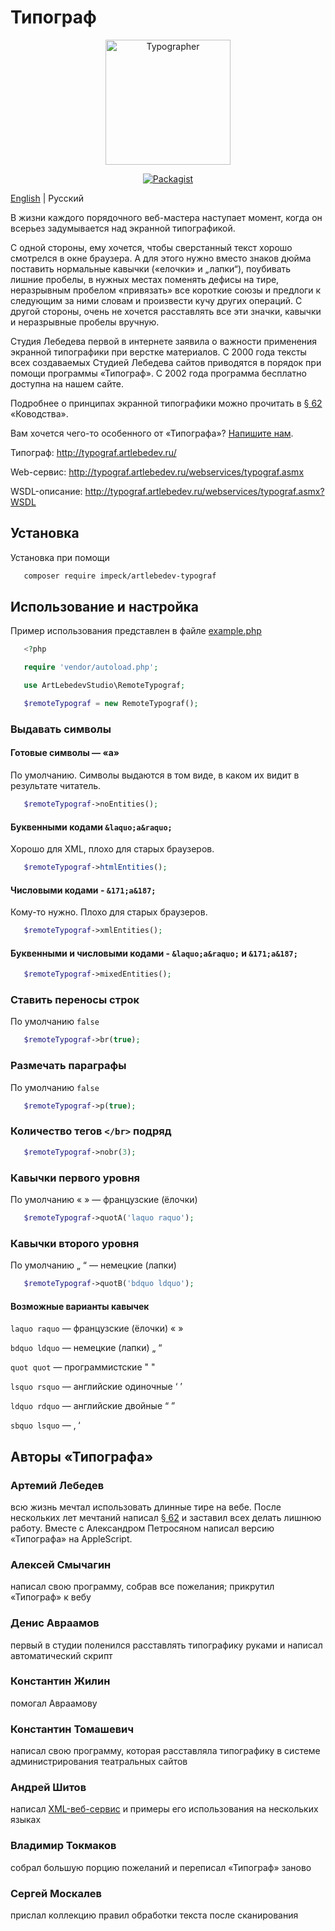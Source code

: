 
# Типограф

<p align="center"> 
 <a href="https://www.artlebedev.ru/typograf/"><img src="https://img.artlebedev.ru/typograf/before-after.gif" alt="Typographer" height="200"></a>
</p>

<p align="center">
<a href="https://packagist.org/packages/impeck/artlebedev-typograf"><img alt="Packagist" src="https://img.shields.io/packagist/dt/impeck/artlebedev-typograf.svg"></a>
</p>

[English](https://github.com/Impeck/artlebedev-typograf/blob/main/README.md) | Русский

В жизни каждого порядочного веб-мастера наступает момент, когда он всерьез задумывается над экранной типографикой.

С одной стороны, ему хочется, чтобы сверстанный текст хорошо смотрелся в окне браузера. А для этого нужно вместо знаков дюйма поставить нормальные кавычки («елочки» и „лапки“), поубивать лишние пробелы, в нужных местах поменять дефисы на тире, неразрывным пробелом «привязать» все короткие союзы и предлоги к следующим за ними словам и произвести кучу других операций. С другой стороны, очень не хочется расставлять все эти значки, кавычки и неразрывные пробелы вручную.

Студия Лебедева первой в интернете заявила о важности применения экранной типографики при верстке материалов. С 2000 года тексты всех создаваемых Студией Лебедева сайтов приводятся в порядок при помощи программы «Типограф». С 2002 года программа бесплатно доступна на нашем сайте.

Подробнее о принципах экранной типографики можно прочитать в [§ 62](https://www.artlebedev.ru/kovodstvo/sections/62/) «Ководства».

Вам хочется чего-то особенного от «Типографа»? [Напишите нам](mailto:tema@tema.ru?subject=typograf_wish_list).

Типограф: http://typograf.artlebedev.ru/

Web-сервис: http://typograf.artlebedev.ru/webservices/typograf.asmx

WSDL-описание: http://typograf.artlebedev.ru/webservices/typograf.asmx?WSDL

## Установка

Установка при помощи

```sh
   composer require impeck/artlebedev-typograf
```

## Использование и настройка

Пример использования представлен в файле [example.php](https://github.com/Impeck/artlebedev-typograf/blob/main/example.php)

```php
   <?php

   require 'vendor/autoload.php';

   use ArtLebedevStudio\RemoteTypograf;

   $remoteTypograf = new RemoteTypograf();
```

### Выдавать символы

#### Готовые символы — «а»

По умолчанию. Символы выдаются в том виде, в каком их видит в результате читатель.

```php
   $remoteTypograf->noEntities();
```

#### Буквенными кодами `&laquo;а&raquo;`

Хорошо для XML, плохо для старых браузеров.

```php
   $remoteTypograf->htmlEntities();
```

#### Числовыми кодами - `&171;а&187;`

Кому-то нужно. Плохо для старых браузеров.

```php
   $remoteTypograf->xmlEntities();
```

#### Буквенными и числовыми кодами - `&laquo;а&raquo;` и `&171;а&187;`

```php
   $remoteTypograf->mixedEntities();
```

### Ставить переносы строк

По умолчанию `false`

```php
   $remoteTypograf->br(true);
```

### Размечать параграфы

По умолчанию `false`

```php
   $remoteTypograf->p(true);
```

### Количество тегов `</br>` подряд

```php
   $remoteTypograf->nobr(3);
```

### Кавычки первого уровня

По умолчанию « »  — французские (ёлочки)

```php
   $remoteTypograf->quotA('laquo raquo');
```

### Кавычки второго уровня

По умолчанию „ “ — немецкие (лапки)

```php
   $remoteTypograf->quotB('bdquo ldquo'); 
```

#### Возможные варианты кавычек

`laquo raquo` — французские (ёлочки) « »

`bdquo ldquo` — немецкие (лапки) „ “

`quot quot` — программистские " "

`lsquo rsquo` — английские одиночные ‘ ’

`ldquo rdquo` — английские двойные “ ”

`sbquo lsquo` — ‚ ‘

## Авторы «Типографа»

### Артемий Лебедев

всю жизнь мечтал использовать длинные тире на вебе. После нескольких лет мечтаний написал [§ 62](https://www.artlebedev.ru/kovodstvo/sections/62/) и заставил всех делать лишнюю работу. Вместе с Александром Петросяном написал версию «Типографа» на AppleScript.

### Алексей Смычагин

написал свою программу, собрав все пожелания; прикрутил «Типограф» к вебу

### Денис Авраамов

первый в студии поленился расставлять типографику руками и написал автоматический скрипт

### Константин Жилин

помогал Авраамову

### Константин Томашевич

написал свою программу, которая расставляла типографику в системе администрирования театральных сайтов

### Андрей Шитов

написал [XML-веб-сервис](https://www.artlebedev.ru/typograf/webservice/) и примеры его использования на нескольких языках

### Владимир Токмаков

собрал большую порцию пожеланий и переписал «Типограф» заново

### Сергей Москалев

прислал коллекцию правил обработки текста после сканирования
